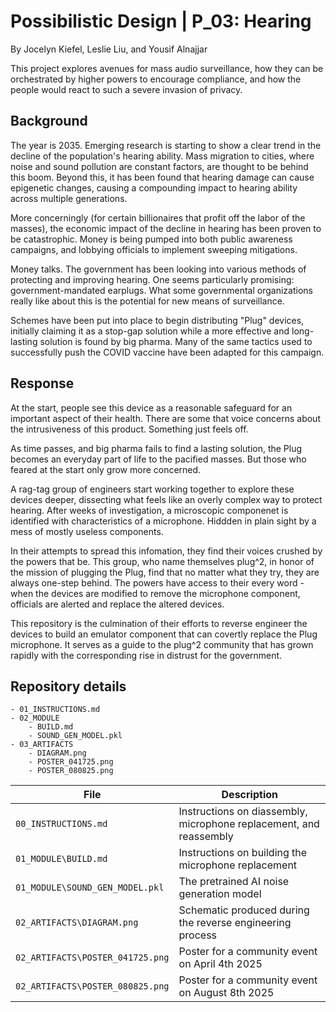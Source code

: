 # Possibilistic Design | P_03: Hearing

By Jocelyn Kiefel, Leslie Liu, and Yousif Alnajjar

This project explores avenues for mass audio surveillance, how they can be orchestrated by higher powers to encourage compliance, and how the people would react to such a severe invasion of privacy.

## Background

The year is 2035. Emerging research is starting to show a clear trend in the decline of the population's hearing ability. Mass migration to cities, where noise and sound pollution are constant factors, are thought to be behind this boom. Beyond this, it has been found that hearing damage can cause epigenetic changes, causing a compounding impact to hearing ability across multiple generations.

More concerningly (for certain billionaires that profit off the labor of the masses), the economic impact of the decline in hearing has been proven to be catastrophic. Money is being pumped into both public awareness campaigns, and lobbying officials to implement sweeping mitigations.

Money talks. The government has been looking into various methods of protecting and improving hearing. One seems particularly promising: government-mandated earplugs. What some governmental organizations really like about this is the potential for new means of surveillance.

Schemes have been put into place to begin distributing "Plug" devices, initially claiming it as a stop-gap solution while a more effective and long-lasting solution is found by big pharma. Many of the same tactics used to successfully push the COVID vaccine have been adapted for this campaign.

## Response

At the start, people see this device as a reasonable safeguard for an important aspect of their health. There are some that voice concerns about the intrusiveness of this product. Something just feels off.

As time passes, and big pharma fails to find a lasting solution, the Plug becomes an everyday part of life to the pacified masses. But those who feared at the start only grow more concerned.

A rag-tag group of engineers start working together to explore these devices deeper, dissecting what feels like an overly complex way to protect hearing. After weeks of investigation, a microscopic componenet is identified with characteristics of a microphone. Hiddden in plain sight by a mess of mostly useless components.

In their attempts to spread this infomation, they find their voices crushed by the powers that be. This group, who name themselves plug^2, in honor of the mission of plugging the Plug, find that no matter what they try, they are always one-step behind. The powers have access to their every word - when the devices are modified to remove the microphone component, officials are alerted and replace the altered devices.

This repository is the culmination of their efforts to reverse engineer the devices to build an emulator component that can covertly replace the Plug microphone. It serves as a guide to the plug^2 community that has grown rapidly with the corresponding rise in distrust for the government.

## Repository details

    - 01_INSTRUCTIONS.md
    - 02_MODULE
        - BUILD.md
        - SOUND_GEN_MODEL.pkl
    - 03_ARTIFACTS
        - DIAGRAM.png
        - POSTER_041725.png
        - POSTER_080825.png

| File                             | Description                                                        |
| -------------------------------- | ------------------------------------------------------------------ |
| `00_INSTRUCTIONS.md`             | Instructions on diassembly, microphone replacement, and reassembly |
| `01_MODULE\BUILD.md`             | Instructions on building the microphone replacement                |
| `01_MODULE\SOUND_GEN_MODEL.pkl`  | The pretrained AI noise generation model                           |
| `02_ARTIFACTS\DIAGRAM.png`       | Schematic produced during the reverse engineering process          |
| `02_ARTIFACTS\POSTER_041725.png` | Poster for a community event on April 4th 2025                     |
| `02_ARTIFACTS\POSTER_080825.png` | Poster for a community event on August 8th 2025                    |
